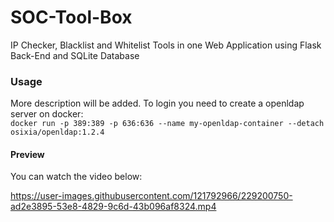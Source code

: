 # SOC-Tool-Box
IP Checker, Blacklist and Whitelist Tools in one Web Application using Flask Back-End and SQLite Database

### Usage
More description will be added. To login you need to create a openldap server on docker: <br />
```docker run -p 389:389 -p 636:636 --name my-openldap-container --detach osixia/openldap:1.2.4```

#### Preview
You can watch the video below:

https://user-images.githubusercontent.com/121792966/229200750-ad2e3895-53e8-4829-9c6d-43b096af8324.mp4

